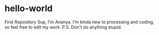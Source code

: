 # hello-world
First Repository
Sup, I'm Ananya.
I'm kinda new to processing and coding, so feel free to edit my work.
P.S. Don't do anything stupid.
